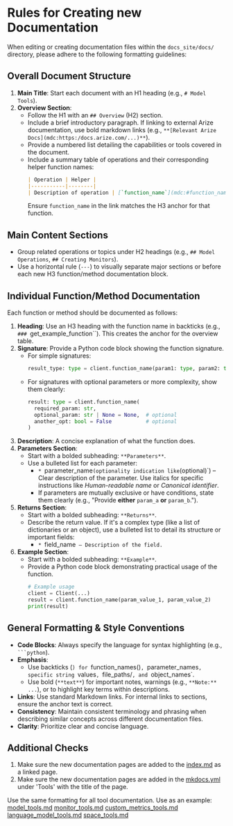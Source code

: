 # Rules for Creating new Documentation

When editing or creating documentation files within the `docs_site/docs/` directory, please adhere to the following formatting guidelines:

## Overall Document Structure

1. **Main Title**: Start each document with an H1 heading (e.g., `# Model Tools`).
1. **Overview Section**:
   - Follow the H1 with an `## Overview` (H2) section.
   - Include a brief introductory paragraph. If linking to external Arize documentation, use bold markdown links (e.g., `**[Relevant Arize Docs](mdc:https:/docs.arize.com/...)**`).
   - Provide a numbered list detailing the capabilities or tools covered in the document.
   - Include a summary table of operations and their corresponding helper function names:
     ```markdown
     | Operation | Helper |
     |-----------|--------|
     | Description of operation | [`function_name`](mdc:#function_name) |
     ```
     Ensure `function_name` in the link matches the H3 anchor for that function.

## Main Content Sections

- Group related operations or topics under H2 headings (e.g., `## Model Operations`, `## Creating Monitors`).
- Use a horizontal rule (`---`) to visually separate major sections or before each new H3 function/method documentation block.

## Individual Function/Method Documentation

Each function or method should be documented as follows:

1. **Heading**: Use an H3 heading with the function name in backticks (e.g., `### `get_example_function\`\`). This creates the anchor for the overview table.
1. **Signature**: Provide a Python code block showing the function signature.
   - For simple signatures:
     ```python
     result_type: type = client.function_name(param1: type, param2: type)
     ```
   - For signatures with optional parameters or more complexity, show them clearly:
     ```python
     result: type = client.function_name(
       required_param: str,
       optional_param: str | None = None,  # optional
       another_opt: bool = False           # optional
     )
     ```
1. **Description**: A concise explanation of what the function does.
1. **Parameters Section**:
   - Start with a bolded subheading: `**Parameters**`.
   - Use a bulleted list for each parameter:
     - `* `parameter_name`(optionality indication like`(optional)\`) – Clear description of the parameter. Use italics for specific instructions like *Human-readable name* or *Canonical identifier*.
     - If parameters are mutually exclusive or have conditions, state them clearly (e.g., "Provide **either** `param_a` **or** `param_b`.").
1. **Returns Section**:
   - Start with a bolded subheading: `**Returns**`.
   - Describe the return value. If it's a complex type (like a list of dictionaries or an object), use a bulleted list to detail its structure or important fields:
     - `* `field_name` – Description of the field.`
1. **Example Section**:
   - Start with a bolded subheading: `**Example**`.
   - Provide a Python code block demonstrating practical usage of the function.
     ```python
     # Example usage
     client = Client(...)
     result = client.function_name(param_value_1, param_value_2)
     print(result)
     ```

## General Formatting & Style Conventions

- **Code Blocks**: Always specify the language for syntax highlighting (e.g., ````  ```python ````).
- **Emphasis**:
  - Use backticks (`) for `function_names()`, `parameter_names`, specific string `values`, `file_paths/`, and `object_names\`.
  - Use bold (`**text**`) for important notes, warnings (e.g., `**Note:** ...`), or to highlight key terms within descriptions.
- **Links**: Use standard Markdown links. For internal links to sections, ensure the anchor text is correct.
- **Consistency**: Maintain consistent terminology and phrasing when describing similar concepts across different documentation files.
- **Clarity**: Prioritize clear and concise language.

## Additional Checks

1. Make sure the new documentation pages are added to the [index.md](mdc:docs_site/docs/index.md) as a linked page.
1. Make sure the new documentation pages are added in the [mkdocs.yml](mdc:mkdocs.yml) under 'Tools' with the title of the page.

Use the same formatting for all tool documentation. Use as an example:
[model_tools.md](mdc:docs_site/docs/model_tools.md)
[monitor_tools.md](mdc:docs_site/docs/monitor_tools.md)
[custom_metrics_tools.md](mdc:docs_site/docs/custom_metrics_tools.md)
[language_model_tools.md](mdc:docs_site/docs/language_model_tools.md)
[space_tools.md](mdc:docs_site/docs/space_tools.md)

